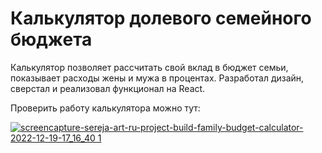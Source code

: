 # Калькулятор долевого семейного бюджета

Калькулятор позволяет рассчитать свой вклад в бюджет семьи, показывает расходы жены и мужа в процентах. 
Разработал дизайн, сверстал и реализовал функционал на React.

Проверить работу калькулятора можно тут: <a href="http://sereja-art.ru/project-build/family-budget-calculator/" target="_blank">

![screencapture-sereja-art-ru-project-build-family-budget-calculator-2022-12-19-17_16_40 1](https://user-images.githubusercontent.com/97092702/208445882-7d548d45-fab3-45ae-a464-ec10b4521522.png)


